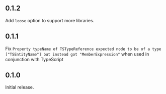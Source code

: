 ## 0.1.2

Add `loose` option to support more libraries.

## 0.1.1

Fix `Property typeName of TSTypeReference expected node to be of a type ["TSEntityName"] but instead got "MemberExpression"` when used in conjunction with TypeScript

## 0.1.0

Initial release.
